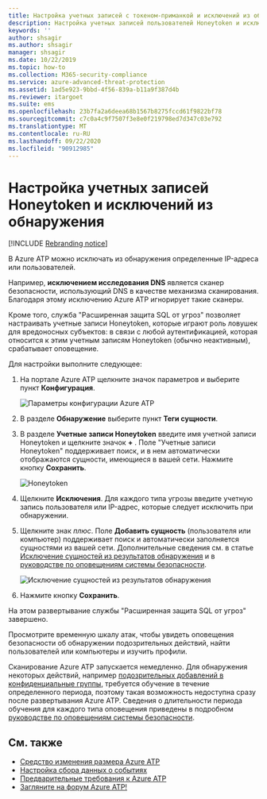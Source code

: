 ```yaml
---
title: Настройка учетных записей с токеном-приманкой и исключений из обнаружения в Расширенной защите от угроз Azure
description: Настройка учетных записей пользователей Honeytoken и исключений из обнаружения.
keywords: ''
author: shsagir
ms.author: shsagir
manager: shsagir
ms.date: 10/22/2019
ms.topic: how-to
ms.collection: M365-security-compliance
ms.service: azure-advanced-threat-protection
ms.assetid: 1ad5e923-9bbd-4f56-839a-b11a9f387d4b
ms.reviewer: itargoet
ms.suite: ems
ms.openlocfilehash: 23b7fa2a6deea68b1567b8275fccd61f9822bf78
ms.sourcegitcommit: c7c0a4c9f7507f3e8e0f219798ed7d347c03e792
ms.translationtype: MT
ms.contentlocale: ru-RU
ms.lasthandoff: 09/22/2020
ms.locfileid: "90912985"
---
```

# <a name="configure-detection-exclusions-and-honeytoken-accounts"></a>Настройка учетных записей Honeytoken и исключений из обнаружения

[!INCLUDE [Rebranding notice](includes/rebranding.md)]

В Azure ATP можно исключать из обнаружения определенные IP-адреса или пользователей.

Например, **исключением исследования DNS** является сканер безопасности, использующий DNS в качестве механизма сканирования. Благодаря этому исключению Azure ATP игнорирует такие сканеры.

Кроме того, служба "Расширенная защита SQL от угроз" позволяет настраивать учетные записи Honeytoken, которые играют роль ловушек для вредоносных субъектов: в связи с любой аутентификацией, которая относится к этим учетным записям Honeytoken (обычно неактивным), срабатывает оповещение.

Для настройки выполните следующее:

1. На портале Azure ATP щелкните значок параметров и выберите пункт **Конфигурация**.

    ![Параметры конфигурации Azure ATP](media/atp-config-menu.png)

1. В разделе **Обнаружение** выберите пункт **Теги сущности**.

1. В разделе **Учетные записи Honeytoken** введите имя учетной записи Honeytoken и щелкните значок **+** . Поле "Учетные записи Honeytoken" поддерживает поиск, и в нем автоматически отображаются сущности, имеющиеся в вашей сети. Нажмите кнопку **Сохранить**.

    ![Honeytoken](media/honeytoken-sensitive.png)

1. Щелкните **Исключения**. Для каждого типа угрозы введите учетную запись пользователя или IP-адрес, которые следует исключить при обнаружении.
1. Щелкните знак *плюс*. Поле **Добавить сущность** (пользователя или компьютер) поддерживает поиск и автоматически заполняется сущностями из вашей сети. Дополнительные сведения см. в статье [Исключение сущностей из результатов обнаружения](excluding-entities-from-detections.md) и в [руководстве по оповещениям системы безопасности](suspicious-activity-guide.md).

    ![Исключение сущностей из результатов обнаружения](media/exclusions.png)

1. Нажмите кнопку **Сохранить**.

На этом развертывание службы "Расширенная защита SQL от угроз" завершено.

Просмотрите временную шкалу атак, чтобы увидеть оповещения безопасности об обнаружении подозрительных действий, найти пользователей или компьютеры и изучить профили.

Сканирование Azure ATP запускается немедленно. Для обнаружения некоторых действий, например [подозрительных добавлений в конфиденциальные группы](domain-dominance-alerts.md#suspicious-additions-to-sensitive-groups-external-id-2024), требуется обучение в течение определенного периода, поэтому такая возможность недоступна сразу после развертывания Azure ATP. Сведения о длительности периода обучения для каждого типа оповещения приведены в подробном [руководстве по оповещениям системы безопасности](suspicious-activity-guide.md).

## <a name="see-also"></a>См. также

- [Средство изменения размера Azure ATP](https://aka.ms/aatpsizingtool)
- [Настройка сбора данных о событиях](configure-event-collection.md)
- [Предварительные требования к Azure ATP](prerequisites.md)
- [Загляните на форум Azure ATP!](https://aka.ms/azureatpcommunity)
